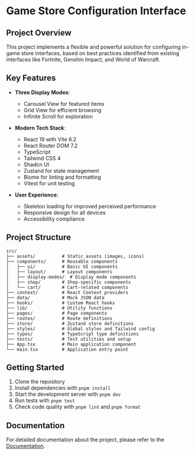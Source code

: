 # Game Store Configuration Interface

## Project Overview

This project implements a flexible and powerful solution for configuring in-game store interfaces, based on best practices identified from existing interfaces like Fortnite, Genshin Impact, and World of Warcraft.

## Key Features

- **Three Display Modes**:
  - Carousel View for featured items
  - Grid View for efficient browsing
  - Infinite Scroll for exploration

- **Modern Tech Stack**:
  - React 19 with Vite 6.2
  - React Router DOM 7.2
  - TypeScript
  - Tailwind CSS 4
  - Shadcn UI
  - Zustand for state management
  - Biome for linting and formatting
  - Vitest for unit testing

- **User Experience**:
  - Skeleton loading for improved perceived performance
  - Responsive design for all devices
  - Accessibility compliance

## Project Structure

```
src/
├── assets/          # Static assets (images, icons)
├── components/      # Reusable components
│   ├── ui/          # Basic UI components
│   ├── layout/      # Layout components
│   ├── display-modes/  # Display mode components
│   ├── shop/        # Shop-specific components
│   └── cart/        # Cart-related components
├── context/         # React Context providers
├── data/            # Mock JSON data
├── hooks/           # Custom React hooks
├── lib/             # Utility functions
├── pages/           # Page components
├── routes/          # Route definitions
├── store/           # Zustand store definitions
├── styles/          # Global styles and Tailwind config
├── types/           # TypeScript type definitions
├── tests/           # Test utilities and setup
├── App.tsx          # Main application component
└── main.tsx         # Application entry point
```

## Getting Started

1. Clone the repository
2. Install dependencies with `pnpm install`
3. Start the development server with `pnpm dev`
4. Run tests with `pnpm test`
5. Check code quality with `pnpm lint` and `pnpm format`

## Documentation

For detailed documentation about the project, please refer to the [Documentation](doc/README.md).
